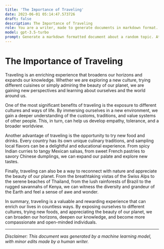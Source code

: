 ```yaml
---
title: 'The Importance of Traveling'
date: 2023-06-01 05:14:47.573726
draft: false
description: The Importance of Traveling
role: You are a writer, made to generate documents in markdown format. It is very important that all of the documents you generate are in valid markdown format.
model: gpt-3.5-turbo
prompt: Generate a markdown formatted document about a random topic. At the bottom, include a disclaimer explaining that the document was generated by you. The first line of the document should be the title. Make sure that the entire document is in proper markdown format, using a mix of various tags to make the document visually appealing.
---
```


# The Importance of Traveling

Traveling is an enriching experience that broadens our horizons and expands our knowledge. Whether we are exploring a new culture, trying different cuisines or simply admiring the beauty of our planet, we are gaining new perspectives and learning about ourselves and the world around us.

One of the most significant benefits of traveling is the exposure to different cultures and ways of life. By immersing ourselves in a new environment, we gain a deeper understanding of the customs, traditions, and value systems of other people. This, in turn, can help us develop empathy, tolerance, and a broader worldview.

Another advantage of traveling is the opportunity to try new food and drinks. Every country has its own unique culinary traditions, and sampling local flavors can be a delightful and educational experience. From spicy Indian curries to tangy Mexican salsas, from sweet French pastries to savory Chinese dumplings, we can expand our palate and explore new tastes.

Finally, traveling can also be a way to reconnect with nature and appreciate the beauty of our planet. From the breathtaking vistas of the Swiss Alps to the serene beaches of Thailand, from the lush rainforests of Brazil to the rugged savannahs of Kenya, we can witness the diversity and grandeur of the Earth and feel a sense of awe and wonder.

In summary, traveling is a valuable and rewarding experience that can enrich our lives in countless ways. By exposing ourselves to different cultures, trying new foods, and appreciating the beauty of our planet, we can broaden our horizons, deepen our knowledge, and become more compassionate and open-minded individuals.

---

*Disclaimer: This document was generated by a machine learning model, with minor edits made by a human writer.*